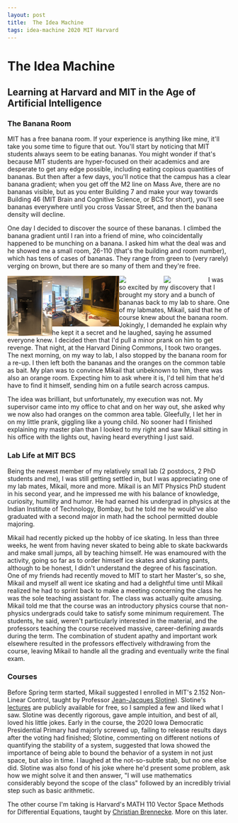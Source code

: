 ```yaml
---
layout: post
title:  The Idea Machine 
tags: idea-machine 2020 MIT Harvard
---
```


# The Idea Machine
## Learning at Harvard and MIT in the Age of Artificial Intelligence


### The Banana Room

MIT has a free banana room. If your experience is anything like mine, it'll take
you some time to figure that out. You'll start by noticing that MIT students
always seem to be eating bananas. You might wonder if that's because MIT students
are hyper-focused on their academics and are desperate to get any edge possible,
including eating copious quantities of bananas. But then after a few days,
you'll notice that the campus
has a clear banana gradient; when you get off the M2 line on Mass Ave, there are no
bananas visible, but as you enter Building 7 and make your way towards Building 46
(MIT Brain and Cognitive Science, or BCS for short), you'll see bananas everywhere
until you cross Vassar Street, and then the banana density will decline.

One day I decided to discover the source of these bananas. I climbed the
banana gradient until I ran into a friend of mine, who coincidentally happened
to be munching on a banana.
I asked him what the deal was and he showed me a small room, 26-110 (that's the
building and room number), which has tens of cases of bananas. They range from
green to (very rarely) verging on brown, but there are so many of them and they're
free.

<img class="photo" src="20200308_idea_machine/26_110.jpg" style="float: left; width: 20%">
<img class="photo" src="20200308_idea_machine/karl_taylor_compton.jpg" style="float: left; width: 30%">
<img class="photo" src="20200308_idea_machine/banana_boxes.jpg" style="float: left; width: 20%">
<img class="photo" src="20200308_idea_machine/bananas.jpg" style="float: left; width: 20%">


I was so excited by my discovery that I brought my story and a bunch of bananas
back to my lab to share. One of my labmates, Mikail, said that he of course
knew about the banana room. Jokingly, I demanded he explain why he kept it a
secret and he laughed, saying he assumed everyone knew. I decided then that I'd
pull a minor prank on him to get revenge. That night, at the Harvard Dining Commons,
I took two oranges. The next morning, on my way to lab, I also stopped by the banana
room for a re-up. I then left both the bananas and the oranges on the common table
as bait. My plan was to convince Mikail that unbeknown to him, there was also an
orange room. Expecting him to ask where it is, I'd tell him that he'd have to find
it himself, sending him on a futile search across campus.

The idea was brilliant, but unfortunately, my execution was not. My supervisor
came into my office to chat and on her way out, she asked why we now also had oranges
on the common area table. Gleefully, I let her in on my little prank, giggling like a young child. No sooner
had I finished explaining my master plan than I looked to my right and saw Mikail
sitting in his office with the lights out, having heard everything I just said.

### Lab Life at MIT BCS

Being the newest member of my relatively small lab (2 postdocs, 2 PhD students and me),
I was still getting settled in, but I was appreciating one of my lab mates, Mikail,
more and more. Mikail is an MIT Physics PhD student in his second year, and he
impressed me with his balance of knowledge, curiosity, humility and humor.
He had earned his undergrad in physics at the Indian Institute of Technology, Bombay,
but he told me he would've also graduated with a second major in math had the school
permitted double majoring.

Mikail had recently picked up the hobby of ice skating. In less than three weeks,
he went from having never skated to being able to skate backwards and make small jumps,
all by teaching himself. He was enamoured with the activity, going so far as to order
himself ice skates and skating pants, although to be honest, I didn't understand
the degree of his fascination. One of my friends had recently moved to MIT to start
her Master's, so she, Mikail and myself all went ice skating and had a delightful time
until Mikail realized he had to sprint back to make a meeting concerning the class he
was the sole teaching assistant for. The class was actually quite amusing. Mikail told
me that the course was an introductory physics course that non-physics undergrads could
take to satisfy some minimum requirement. The students, he said, weren't particularly
interested in the material, and the professors teaching the course received massive,
career-defining awards during the term. The combination of student apathy and
important work elsewhere resulted in the professors effectively withdrawing from the
course, leaving Mikail to handle all the grading and eventually write the final exam.

### Courses
Before Spring term started, Mikail suggested I enrolled in MIT's 2.152 Non-Linear Control, taught by
Professor <a href="http://web.mit.edu/nsl/www/"> Jean-Jacques Slotine</a>). Slotine's
<a href="http://web.mit.edu/nsl/www/videos/lectures.html">lectures</a> are publicly
available for free, so I sampled a few and liked what I saw. Slotine was decently
rigorous, gave ample intuition, and best of all, loved his little jokes. Early in
the course, the 2020 Iowa Democratic Presidential Primary had majorly screwed up,
failing to release results days after the voting had finished; Slotine, commenting on
different notions of quantifying the stability of a system, suggested that Iowa showed
the importance of being able to bound the behavior of a system in not just space, but
also in time. I laughed at the not-so-subtle stab, but no one else did. Slotine was
also fond of his joke where he'd present some problem, ask how we might solve it and then
answer, "I will use mathematics considerably beyond the scope of the class" followed by
an incredibly trivial step such as basic arithmetic.

The other course I'm taking is Harvard's MATH 110 Vector Space Methods for Differential
Equations, taught by <a href="https://www.math.harvard.edu/people/brennecke-christian/">
Christian Brennecke</a>. More on this later.
